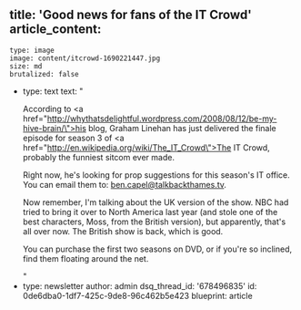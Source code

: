 title: 'Good news for fans of the IT Crowd'
article_content:
  -
    type: image
    image: content/itcrowd-1690221447.jpg
    size: md
    brutalized: false
  -
    type: text
    text: "<p>According to <a href=\"http://whythatsdelightful.wordpress.com/2008/08/12/be-my-hive-brain/\">his blog</a>, Graham Linehan has just delivered the finale episode for season 3 of <a href=\"http://en.wikipedia.org/wiki/The_IT_Crowd\">The IT Crowd</a>, probably the funniest sitcom ever made.</p><p>Right now, he's looking for prop suggestions for this season's IT office.  You can email them to: ben.capel@talkbackthames.tv.</p><p>Now remember, I'm talking about the UK version of the show.  NBC had tried to bring it over to North America last year (and stole one of the best characters, Moss, from the British version), but apparently, that's all over now.  The British show is back, which is good.</p><p>You can purchase the first two seasons on DVD, or if you're so inclined, find them floating around the net. </p>"
  -
    type: newsletter
author: admin
dsq_thread_id: '678496835'
id: 0de6dba0-1df7-425c-9de8-96c462b5e423
blueprint: article
